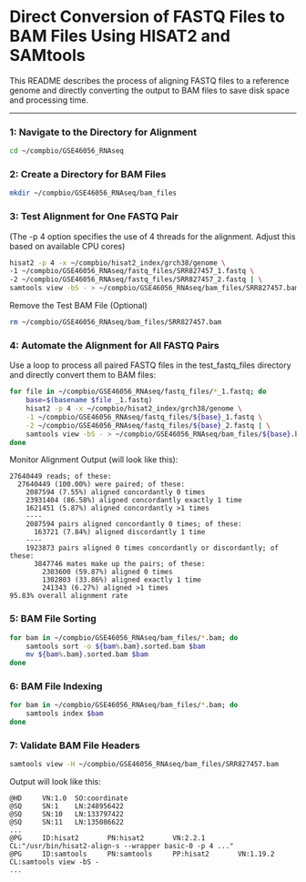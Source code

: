 # Direct Conversion of FASTQ Files to BAM Files Using HISAT2 and SAMtools

This README describes the process of aligning FASTQ files to a reference genome and directly converting the output to BAM files to save disk space and processing time.

---

### 1: Navigate to the Directory for Alignment

```bash
cd ~/compbio/GSE46056_RNAseq
```

### 2: Create a Directory for BAM Files

```bash
mkdir ~/compbio/GSE46056_RNAseq/bam_files
```

### 3: Test Alignment for One FASTQ Pair
(The -p 4 option specifies the use of 4 threads for the alignment. Adjust this based on available CPU cores)

```bash
hisat2 -p 4 -x ~/compbio/hisat2_index/grch38/genome \
-1 ~/compbio/GSE46056_RNAseq/fastq_files/SRR827457_1.fastq \
-2 ~/compbio/GSE46056_RNAseq/fastq_files/SRR827457_2.fastq | \
samtools view -bS - > ~/compbio/GSE46056_RNAseq/bam_files/SRR827457.bam
```


Remove the Test BAM File (Optional)

```bash
rm ~/compbio/GSE46056_RNAseq/bam_files/SRR827457.bam
```

### 4: Automate the Alignment for All FASTQ Pairs
Use a loop to process all paired FASTQ files in the test_fastq_files directory and directly convert them to BAM files:

```bash
for file in ~/compbio/GSE46056_RNAseq/fastq_files/*_1.fastq; do
    base=$(basename $file _1.fastq)
    hisat2 -p 4 -x ~/compbio/hisat2_index/grch38/genome \
    -1 ~/compbio/GSE46056_RNAseq/fastq_files/${base}_1.fastq \
    -2 ~/compbio/GSE46056_RNAseq/fastq_files/${base}_2.fastq | \
    samtools view -bS - > ~/compbio/GSE46056_RNAseq/bam_files/${base}.bam
done
```

Monitor Alignment Output (will look like this):

```
27640449 reads; of these:
  27640449 (100.00%) were paired; of these:
    2087594 (7.55%) aligned concordantly 0 times
    23931404 (86.58%) aligned concordantly exactly 1 time
    1621451 (5.87%) aligned concordantly >1 times
    ----
    2087594 pairs aligned concordantly 0 times; of these:
      163721 (7.84%) aligned discordantly 1 time
    ----
    1923873 pairs aligned 0 times concordantly or discordantly; of these:
      3847746 mates make up the pairs; of these:
        2303600 (59.87%) aligned 0 times
        1302803 (33.86%) aligned exactly 1 time
        241343 (6.27%) aligned >1 times
95.83% overall alignment rate
```

### 5: BAM File Sorting

```bash
for bam in ~/compbio/GSE46056_RNAseq/bam_files/*.bam; do
    samtools sort -o ${bam%.bam}.sorted.bam $bam
    mv ${bam%.bam}.sorted.bam $bam
done
```

### 6: BAM File Indexing

```bash
for bam in ~/compbio/GSE46056_RNAseq/bam_files/*.bam; do
    samtools index $bam
done
```

### 7: Validate BAM File Headers

```bash
samtools view -H ~/compbio/GSE46056_RNAseq/bam_files/SRR827457.bam
```

Output will look like this:

```
@HD     VN:1.0  SO:coordinate
@SQ     SN:1    LN:248956422
@SQ     SN:10   LN:133797422
@SQ     SN:11   LN:135086622
...
@PG     ID:hisat2       PN:hisat2       VN:2.2.1        CL:"/usr/bin/hisat2-align-s --wrapper basic-0 -p 4 ..."
@PG     ID:samtools     PN:samtools     PP:hisat2       VN:1.19.2       CL:samtools view -bS -
...
```
